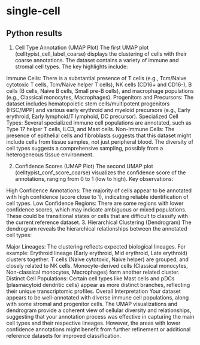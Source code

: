# single-cell

## Python results
1. Cell Type Annotation (UMAP Plot)
The first UMAP plot (celltypist_cell_label_coarse) displays the clustering of cells with their coarse annotations. The dataset contains a variety of immune and stromal cell types. The key highlights include:

Immune Cells: There is a substantial presence of T cells (e.g., Tcm/Naive cytotoxic T cells, Tcm/Naive helper T cells), NK cells (CD16+ and CD16-), B cells (B cells, Naive B cells, Small pre-B cells), and macrophage populations (e.g., Classical monocytes, Macrophages).
Progenitors and Precursors: The dataset includes hematopoietic stem cells/multipotent progenitors (HSC/MPP) and various early erythroid and myeloid precursors (e.g., Early erythroid, Early lymphoid/T lymphoid, DC precursor).
Specialized Cell Types: Several specialized immune cell populations are annotated, such as Type 17 helper T cells, ILC3, and Mast cells.
Non-Immune Cells: The presence of epithelial cells and fibroblasts suggests that this dataset might include cells from tissue samples, not just peripheral blood.
The diversity of cell types suggests a comprehensive sampling, possibly from a heterogeneous tissue environment.

2. Confidence Scores (UMAP Plot)
The second UMAP plot (celltypist_conf_score_coarse) visualizes the confidence score of the annotations, ranging from 0 to 1 (low to high). Key observations:

High Confidence Annotations: The majority of cells appear to be annotated with high confidence (score close to 1), indicating reliable identification of cell types.
Low Confidence Regions: There are some regions with lower confidence scores, which may indicate ambiguous or mixed populations. These could be transitional states or cells that are difficult to classify with the current reference dataset.
3. Hierarchical Clustering (Dendrogram)
The dendrogram reveals the hierarchical relationships between the annotated cell types:

Major Lineages: The clustering reflects expected biological lineages. For example:
Erythroid lineage (Early erythroid, Mid erythroid, Late erythroid) clusters together.
T cells (Naive cytotoxic, Naive helper) are grouped, and closely related to NK cells.
Monocyte-derived cells (Classical monocytes, Non-classical monocytes, Macrophages) form another related cluster.
Distinct Cell Populations: Certain cell types like Mast cells and pDCs (plasmacytoid dendritic cells) appear as more distinct branches, reflecting their unique transcriptomic profiles.
Overall Interpretation
Your dataset appears to be well-annotated with diverse immune cell populations, along with some stromal and progenitor cells. The UMAP visualizations and dendrogram provide a coherent view of cellular diversity and relationships, suggesting that your annotation process was effective in capturing the main cell types and their respective lineages. However, the areas with lower confidence annotations might benefit from further refinement or additional reference datasets for improved classification.
